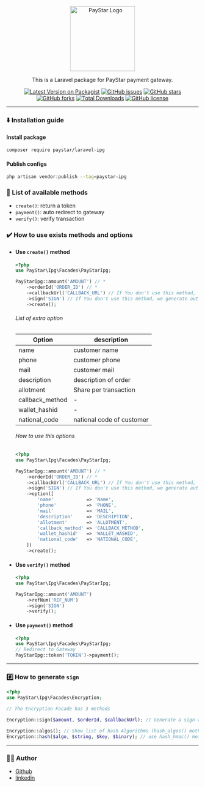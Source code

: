<p align="center"><a href="https://paystar.ir" target="_blank"><img src="https://paystar.ir/homepage/image/logo.svg" width="170" alt="PayStar Logo"></a></p>

<p align="center">This is a Laravel package for PayStar payment gateway.</p>

<div align="center">
    
[![Latest Version on Packagist](https://img.shields.io/packagist/v/paystar/laravel-ipg.svg?style=flat-square)](https://packagist.org/packages/paystar/laravel-ipg)
[![GitHub issues](https://img.shields.io/github/issues/imvahid/paystar-ipg?style=flat-square)](https://github.com/imvahid/paystar-ipg/issues)
[![GitHub stars](https://img.shields.io/github/stars/imvahid/paystar-ipg?style=flat-square)](https://github.com/imvahid/paystar-ipg/stargazers)
[![GitHub forks](https://img.shields.io/github/forks/imvahid/paystar-ipg?style=flat-square)](https://github.com/imvahid/paystar-ipg/network)
[![Total Downloads](https://img.shields.io/packagist/dt/paystar/laravel-ipg.svg?style=flat-square)](https://packagist.org/packages/paystar/laravel-ipg)
[![GitHub license](https://img.shields.io/github/license/imvahid/paystar-ipg?style=flat-square)](https://github.com/imvahid/paystar-ipg/blob/master/LICENSE)
    
</div>

--------------------------

### :arrow_down: Installation guide

#### Install package
```bash
composer require paystar/laravel-ipg
```
#### Publish configs

```bash
php artisan vendor:publish --tag=paystar-ipg
```

### :book: List of available methods
- <code>create()</code>: return a token
- <code>payment()</code>: auto redirect to gateway
- <code>verify()</code>: verify transaction

### :heavy_check_mark: How to use exists methods and options

- #### Use <code>create()</code> method
    ```php
    <?php
    use PayStar\Ipg\Facades\PayStarIpg;
    
    PayStarIpg::amount('AMOUNT') // *
        ->orderId('ORDER_ID') // *
        ->callbackUrl('CALLBACK_URL') // If You don't use this method, we set this from config
        ->sign('SIGN') // If You don't use this method, we generate auto a sign
        ->create();
    ```
    ###### List of extra option
    | Option  | description |
    |---| ------------- |
    | name  | customer name |
    | phone  | customer phone |
    | mail  | customer mail |
    | description  | description of order |
    | allotment  | Share per transaction |
    | callback_method  | - |
    | wallet_hashid  | - |
    | national_code  | national code of customer |
    
    ###### How to use this options
    ```php
    <?php
    use PayStar\Ipg\Facades\PayStarIpg;
    
  PayStarIpg::amount('AMOUNT') // *
        ->orderId('ORDER_ID') // *
        ->callbackUrl('CALLBACK_URL') // If You don't use this method, we set this from config
        ->sign('SIGN') // If You don't use this method, we generate auto a sign
        ->option([
            'name'            => 'Name',
            'phone'           => 'PHONE',
            'mail'            => 'MAIL',
            'description'     => 'DESCRIPTION',
            'allotment'       => 'ALLOTMENT',
            'callback_method' => 'CALLBACK_METHOD',
            'wallet_hashid'   => 'WALLET_HASHID',
            'national_code'   => 'NATIONAL_CODE',
        ])
        ->create();
    ```

- #### Use <code>verify()</code> method
    ```php
    <?php
    use PayStar\Ipg\Facades\PayStarIpg;
    
    PayStarIpg::amount('AMOUNT')
        ->refNum('REF_NUM')
        ->sign('SIGN')
        ->verify();
    ```

- #### Use <code>payment()</code> method
    ```php
    <?php
    use PayStar\Ipg\Facades\PayStarIpg;
    // Redirect to Gateway
    PayStarIpg::token('TOKEN')->payment();
    ```

-----------

### #️⃣ How to generate <code>sign</code>
```php
<?php
use PayStar\Ipg\Facades\Encryption;

// The Encryption Facade has 3 methods

Encryption::sign($amount, $orderId, $callbackUrl); // Generate a sign with set algorithm in config file

Encryption::algos(); // Show list of hash Algorithms (hash_algos() method)
Encryption::hash($algo, $string, $key, $binary); // use hash_hmac() method
```
  
--------------------

### :man_technologist: Author

- [Github](https://github.com/imvahid)
- [linkedin](https://www.linkedin.com/in/imvahid)
